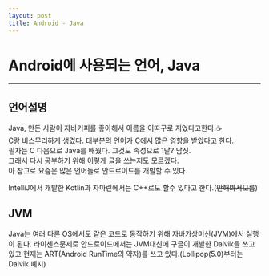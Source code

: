 ```yaml
---
layout: post
title: Android - Java
---
```


# Android에 사용되는 언어, Java  

---

## 언어설명  

Java, 만든 사람이 자바커피를 좋아해서 이름을 이따구로 지었다고한다.:coffee:  
C랑 비스무리하게 생겼다. 대부분의 언어가 C에서 많은 영향을 받았다고 한다.  
필자는 C 다음으로 Java를 배웠다. 그것도 속성으로 1달? 남짓.  
그래서 다시 공부하기 위해 이렇게 글을 쓰는지도 모르겠다.  
아 참고로 요즘은 많은 언어들로 안드로이드를 개발할 수 있다.  

IntelliJ에서 개발한 Kotlin과 자마린에서는 C++로도 할수 있다고 한다.(~~안해봐서모름~~)


## JVM  

Java는 여러 다른 OS에서도 같은 코드로 동작하기 위해 자바가상머신(JVM)에서 실행이 된다. 라이센스문제로 안드로이드에서는 JVM대신에 구글이 개발한 Dalvik을 쓰고있고 현재는 ART(Android RunTime의 약자)를 쓰고 있다.(Lollipop(5.0)부터는 Dalvik 폐지)
